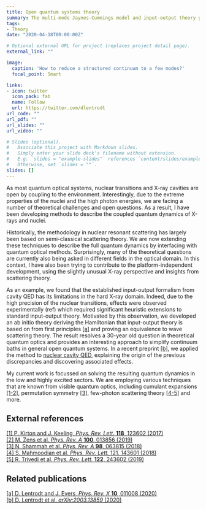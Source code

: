 ```yaml
---
title: Open quantum systems theory
summary: The multi-mode Jaynes-Cummings model and input-output theory go ab initio.
tags:
- Theory
date: "2020-04-18T00:00:00Z"

# Optional external URL for project (replaces project detail page).
external_link: ""

image:
  caption: 'How to reduce a structured continuum to a few modes?'
  focal_point: Smart

links:
- icon: twitter
  icon_pack: fab
  name: Follow
  url: https://twitter.com/dlentrodt
url_code: ""
url_pdf: ""
url_slides: ""
url_video: ""

# Slides (optional).
#   Associate this project with Markdown slides.
#   Simply enter your slide deck's filename without extension.
#   E.g. `slides = "example-slides"` references `content/slides/example-slides.md`.
#   Otherwise, set `slides = ""`.
slides: []
---
```


As most quantum optical systems, nuclear transitions and X-ray cavities are open by coupling to the environment. Interestingly, due to the extreme properties of the nuclei and the high photon energies, we are facing a number of theoretical challenges and open questions. As a result, I have been developing methods to describe the coupled quantum dynamics of X-rays and nuclei.

Historically, the methodology in nuclear resonant scattering has largely been based on semi-classical scattering theory. We are now extending these techniques to describe the full quantum dynamics by interfacing with quantum optical methods. Surprisingly, many of the theoretical questions are currently also being asked in different fields in the optical domain. In this context, I have also been trying to contribute to the platform-independent development, using the slightly unusual X-ray perspective and insights from scattering theory.

As an example, we found that the established input-output formalism from cavity QED has its limitations in the hard X-ray domain. Indeed, due to the high precision of the nuclear transitions, effects were observed experimentally (ref) which required significant heuristic extensions to standard input-output theory. Motivated by this observation, we developed an ab initio theory deriving the Hamiltonian that input-output theory is based on from first principles [[a]](#related-publications) and proving an equivalence to wave scattering theory. The result resolves a 30-year old question in theoretical quantum optics and provides an interesting approach to simplify continuum baths in general open quantum systems. In a recent preprint [[b]](#related-publications), we applied the method to [nuclear cavity QED](/project/xraycavtheory), explaining the origin of the previous discrepancies and discovering associated effects.

My current work is focussed on solving the resulting quantum dynamics in the low and highly excited sectors. We are employing various techniques that are known from visible quantum optics, including cumulant expansions [[1-2]](#external-references), permutation symmetry [[3]](#external-references), few-photon scattering theory [[4-5]](#external-references) and more.

External references
-------------------
[[1] P. Kirton and J. Keeling, *Phys. Rev. Lett.* **118**, 123602 (2017)](https://doi.org/10.1103/PhysRevLett.118.123602)  
[[2] M. Zens et al. *Phys. Rev. A* **100**, 013856 (2019)](https://doi.org/10.1103/PhysRevA.100.013856)  
[[3] N. Shammah et al. *Phys. Rev. A* **98**, 063815 (2018)](https://doi.org/10.1103/PhysRevA.98.063815)  
[[4] S. Mahmoodian et al. *Phys. Rev. Lett.* 121, 143601 (2018)](https://doi.org/10.1103/PhysRevLett.121.143601)  
[[5] R. Trivedi et al. *Phys. Rev. Lett.* **122**, 243602 (2019)](https://doi.org/10.1103/PhysRevLett.122.243602)

Related publications
--------------------

[[a] D. Lentrodt and J. Evers, *Phys. Rev. X* **10**, 011008 (2020)](/publication/lentrodt2020a_prx)  
[[b] D. Lentrodt et al. *arXiv:2003.13859* (2020)](/publication/lentrodt2020b_preprint)